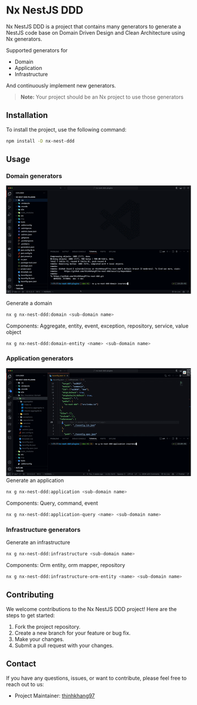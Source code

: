 # Nx NestJS DDD

Nx NestJS DDD is a project that contains many generators to generate a NestJS code base on Domain Driven Design and Clean Architecture using Nx generators.

Supported generators for

- Domain
- Application
- Infrastructure

And continuously implement new generators.

> **Note:** Your project should be an Nx project to use those generators

## Installation

To install the project, use the following command:

```bash
npm install -D nx-nest-ddd
```

## Usage

### Domain generators

![](https://github.com/thinhkhang97/nx-nest-ddd/blob/demo/demo/Screen%20Recording%20Domain%20generators.gif?raw=true)

Generate a domain

```bash
nx g nx-nest-ddd:domain <sub-domain name>
```

Components: Aggregate, entity, event, exception, repository, service, value object

```bash
nx g nx-nest-ddd:domain-entity <name> <sub-domain name>
```

### Application generators

![](https://github.com/thinhkhang97/nx-nest-ddd/blob/demo/demo/Screen%20Recording%20Application%20generators.gif?raw=true)
Generate an application

```bash
nx g nx-nest-ddd:application <sub-domain name>
```

Components: Query, command, event

```bash
nx g nx-nest-ddd:application-query <name> <sub-domain name>
```

### Infrastructure generators

Generate an infrastructure

```bash
nx g nx-nest-ddd:infrastructure <sub-domain name>
```

Components: Orm entity, orm mapper, repository

```bash
nx g nx-nest-ddd:infrastructure-orm-entity <name> <sub-domain name>
```

## Contributing

We welcome contributions to the Nx NestJS DDD project! Here are the steps to get started:

1. Fork the project repository.
2. Create a new branch for your feature or bug fix.
3. Make your changes.
4. Submit a pull request with your changes.

## Contact

If you have any questions, issues, or want to contribute, please feel free to reach out to us:

- Project Maintainer: [thinhkhang97](mailto:thinhkhang97@gmail.com)
